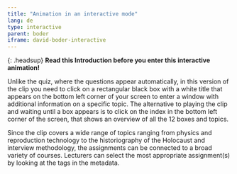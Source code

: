 ```yaml
---
title: "Animation in an interactive mode"
lang: de
type: interactive
parent: boder
iframe: david-boder-interactive
---
```


 {: .headsup}
 **Read this Introduction before you enter this interactive animation!**

Unlike the quiz, where the questions appear automatically, in this version of the clip you need to click on a rectangular black box with a white title that appears on the bottom left corner of your screen to enter a window with additional information on a specific topic.
The alternative to playing the clip and waiting until a box appears is to click on the index in the bottom left corner of the screen, that shows an overview of all the 12 boxes and topics.

Since the clip covers a wide range of topics ranging from physics and reproduction technology to the historiography of the Holocaust and interview methodology, the assignments can be connected to a broad variety of courses. Lecturers can select the most appropriate assignment(s) by looking at the tags in the metadata.


<!-- more -->
